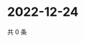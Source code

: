 # 2022-12-24

共 0 条

<!-- BEGIN WEIBO -->
<!-- 最后更新时间 Sat Dec 24 2022 22:10:55 GMT+0800 (China Standard Time) -->

<!-- END WEIBO -->

